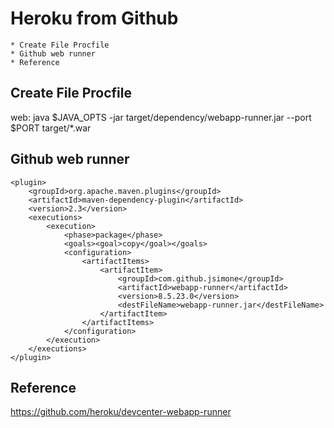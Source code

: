 # Heroku from Github
	* Create File Procfile
	* Github web runner 
	* Reference 
	
## Create File Procfile
web:    java $JAVA_OPTS -jar target/dependency/webapp-runner.jar --port $PORT target/*.war

## Github web runner
	<plugin>
		<groupId>org.apache.maven.plugins</groupId>
		<artifactId>maven-dependency-plugin</artifactId>
		<version>2.3</version>
		<executions>
			<execution>
				<phase>package</phase>
				<goals><goal>copy</goal></goals>
				<configuration>
					<artifactItems>
						<artifactItem>
							<groupId>com.github.jsimone</groupId>
							<artifactId>webapp-runner</artifactId>
							<version>8.5.23.0</version>
							<destFileName>webapp-runner.jar</destFileName>
						</artifactItem>
					</artifactItems>
				</configuration>
			</execution>
		</executions>
	</plugin>

## Reference
https://github.com/heroku/devcenter-webapp-runner